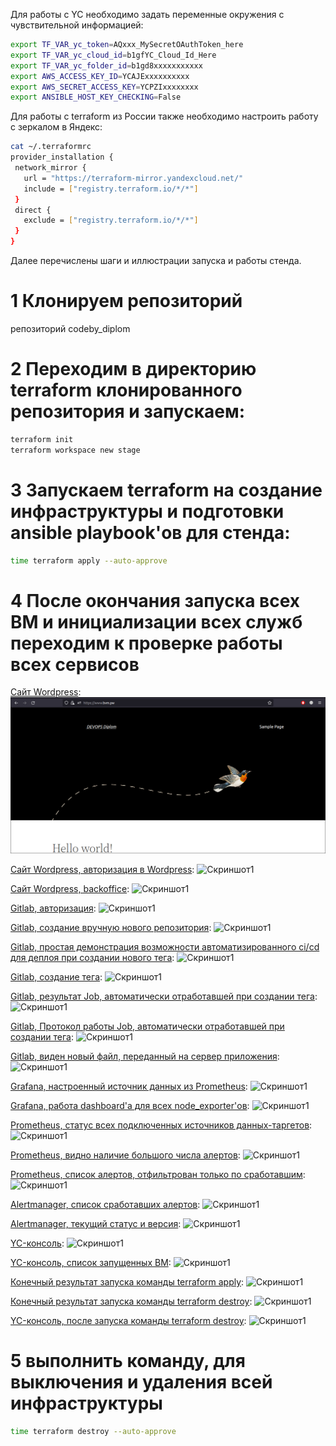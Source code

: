Для работы с YC необходимо задать переменные окружения с чувствительной информацией:

```bash
export TF_VAR_yc_token=AQxxx_MySecretOAuthToken_here
export TF_VAR_yc_cloud_id=b1gfYC_Cloud_Id_Here
export TF_VAR_yc_folder_id=b1gd8xxxxxxxxxxx
export AWS_ACCESS_KEY_ID=YCAJExxxxxxxxxx
export AWS_SECRET_ACCESS_KEY=YCPZIxxxxxxxx
export ANSIBLE_HOST_KEY_CHECKING=False
```

Для работы с terraform из России также необходимо настроить работу с зеркалом в Яндекс:

```bash
cat ~/.terraformrc 
provider_installation {
 network_mirror {
   url = "https://terraform-mirror.yandexcloud.net/"
   include = ["registry.terraform.io/*/*"]
 }
 direct {
   exclude = ["registry.terraform.io/*/*"]
 }
}

```

Далее перечислены шаги и иллюстрации запуска и работы стенда.

# 1 Клонируем репозиторий

репозиторий codeby_diplom

# 2 Переходим в директорию terraform клонированного репозитория и запускаем:

```bash
terraform init
terraform workspace new stage
```

# 3 Запускаем terraform на создание инфраструктуры и подготовки ansible playbook'ов для стенда:

```bash
time terraform apply --auto-approve
```

# 4 После окончания запуска всех ВМ и инициализации всех служб переходим к проверке работы всех сервисов

[Сайт Wordpress](https://github.com/nickolas-black/codeby-devops/blob/diplom/diplom/images/Diplom_final_1.png): ![Скриншот1](diplom/images/Diplom_final_1.png)

[Сайт Wordpress, авторизация в Wordpress](https://github.com/nickolas-black/codeby-devops/blob/diplom/diplom/images/Diplom_final_2.png): ![Скриншот1](images/Diplom_final_2.png)

[Сайт Wordpress, backoffice](https://github.com/nickolas-black/codeby-devops/blob/diplom/diplom/images/Diplom_final_3.png): ![Скриншот1](images/Diplom_final_3.png)

[Gitlab, авторизация](https://github.com/nickolas-black/codeby-devops/blob/diplom/diplom/images/Diplom_final_4.png): ![Скриншот1](images/Diplom_final_4.png)

[Gitlab, создание вручную нового репозитория](https://github.com/nickolas-black/codeby-devops/blob/diplom/diplom/images/Diplom_final_5.png): ![Скриншот1](images/Diplom_final_5.png)

[Gitlab, простая демонстрация возможности автоматизированного ci/cd для деплоя при создании нового тега](https://github.com/nickolas-black/codeby-devops/blob/diplom/diplom/images/Diplom_final_6.png): ![Скриншот1](images/Diplom_final_6.png)

[Gitlab, создание тега](https://github.com/nickolas-black/codeby-devops/blob/diplom/diplom/images/Diplom_final_7.png): ![Скриншот1](images/Diplom_final_7.png)

[Gitlab, результат Job, автоматически отработавшей при создании тега](https://github.com/nickolas-black/codeby-devops/blob/diplom/diplom/images/Diplom_final_8.png): ![Скриншот1](images/Diplom_final_8.png)

[Gitlab, Протокол работы Job, автоматически отработавшей при создании тега](https://github.com/nickolas-black/codeby-devops/blob/diplom/diplom/images/Diplom_final_9.png): ![Скриншот1](images/Diplom_final_9.png)

[Gitlab, виден новый файл, переданный на сервер приложения](https://github.com/nickolas-black/codeby-devops/blob/diplom/diplom/images/Diplom_final_10.png): ![Скриншот1](images/Diplom_final_10.png)

[Grafana, настроенный источник данных из Prometheus](https://github.com/nickolas-black/codeby-devops/blob/diplom/diplom/images/Diplom_final_11.png): ![Скриншот1](images/Diplom_final_11.png)

[Grafana, работа dashboard'а для всех node_exporter'ов](https://github.com/nickolas-black/codeby-devops/blob/diplom/diplom/images/Diplom_final_12.png): ![Скриншот1](images/Diplom_final_12.png)

[Prometheus, статус всех подключенных источников данных-таргетов](https://github.com/nickolas-black/codeby-devops/blob/diplom/diplom/images/Diplom_final_13.png): ![Скриншот1](images/Diplom_final_13.png)

[Prometheus, видно наличие большого числа алертов](https://github.com/nickolas-black/codeby-devops/blob/diplom/diplom/images/Diplom_final_14.png): ![Скриншот1](images/Diplom_final_14.png)

[Prometheus, список алертов, отфильтрован только по сработавшим](https://github.com/nickolas-black/codeby-devops/blob/diplom/diplom/images/Diplom_final_15.png): ![Скриншот1](images/Diplom_final_15.png)

[Alertmanager, список сработавших алертов](https://github.com/nickolas-black/codeby-devops/blob/diplom/diplom/images/Diplom_final_16.png): ![Скриншот1](images/Diplom_final_16.png)

[Alertmanager, текущий статус и версия](https://github.com/nickolas-black/codeby-devops/blob/diplom/diplom/images/Diplom_final_17.png): ![Скриншот1](images/Diplom_final_17.png)

[YC-консоль](https://github.com/nickolas-black/codeby-devops/blob/diplom/diplom/images/Diplom_final_19.png): ![Скриншот1](images/Diplom_final_19.png)

[YC-консоль, список запущенных ВМ](https://github.com/nickolas-black/codeby-devops/blob/diplom/diplom/images/Diplom_final_20.png): ![Скриншот1](images/Diplom_final_20.png)

[Конечный результат запуска команды terraform apply](https://github.com/nickolas-black/codeby-devops/blob/diplom/diplom/images/Diplom_final_21.png): ![Скриншот1](images/Diplom_final_21.png)

[Конечный результат запуска команды terraform destroy](https://github.com/nickolas-black/codeby-devops/blob/diplom/diplom/images/Diplom_final_22.png): ![Скриншот1](images/Diplom_final_22.png)

[YC-консоль, после запуска команды terraform destroy](https://github.com/nickolas-black/codeby-devops/blob/diplom/diplom/images/Diplom_final_23.png): ![Скриншот1](images/Diplom_final_23.png)

# 5 выполнить команду, для выключения и удаления всей инфраструктуры

```bash
time terraform destroy --auto-approve
```